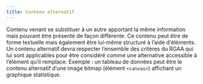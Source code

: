 ```yaml
---
title: Contenu alternatif
---
```


Contenu venant se substituer à un autre apportant la même information mais
pouvant être présenté de façon différente. Ce contenu peut être de forme
textuelle mais également être lui-même structuré à l’aide d'éléments. Un
contenu alternatif devra respecter l’ensemble des critères du RGAA qui lui
sont applicables pour être considéré comme une alternative accessible à
l’élément qu’il remplace. Exemple : un tableau de données peut être le contenu
alternatif d’une image bitmap (élément `<canvas>`) affichant un graphique
statistique.
